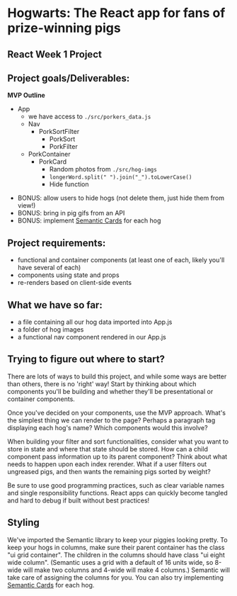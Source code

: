 # Hogwarts: The React app for fans of prize-winning pigs

## React Week 1 Project

## Project goals/Deliverables:

**MVP Outline**
- App
  - we have access to `./src/porkers_data.js`
  - Nav
    - PorkSortFilter
      - PorkSort
      - PorkFilter
  - PorkContainer
    - PorkCard
      - Random photos from `./src/hog-imgs`
      - `longerWord.split(" ").join("_").toLowerCase()`
      - Hide function

<!-- * create an index displaying all hog tiles -->
<!-- * render each hog name and picture in a tile -->
<!-- * show the hog's details upon a user's click -->
<!-- * allow users to:
  - sort the hogs based on name and weight
    - select menu - no button, automatic selection filter
      - option value as identifier and should match the name of the state we want
    - sortBy state: all, name and weight
      - do it in App, state={sortBy}
      - function that handles the setState for sortBy

  - and filter the hogs that are greased -->

* BONUS: allow users to hide hogs (not delete them, just hide them from view!)
* BONUS: bring in pig gifs from an API
* BONUS: implement [Semantic Cards](https://semantic-ui.com/views/card.html) for each hog

## Project requirements:

* functional and container components (at least one of each, likely you'll have several of each)
* components using state and props
* re-renders based on client-side events

## What we have so far:

* a file containing all our hog data imported into App.js
* a folder of hog images
* a functional nav component rendered in our App.js

## Trying to figure out where to start?

There are lots of ways to build this project, and while some ways are better than others, there is no 'right' way! Start by thinking about which components you'll be building and whether they'll be presentational or container components.

Once you've decided on your components, use the MVP approach. What's the simplest thing we can render to the page? Perhaps a paragraph tag displaying each hog's name? Which components would this involve?

When building your filter and sort functionalities, consider what you want to store in state and where that state should be stored. How can a child component pass information up to its parent component? Think about what needs to happen upon each index rerender. What if a user filters out ungreased pigs, and then wants the remaining pigs sorted by weight?

Be sure to use good programming practices, such as clear variable names and single responsibility functions. React apps can quickly become tangled and hard to debug if built without best practices!

## Styling

We've imported the Semantic library to keep your piggies looking pretty. To keep your hogs in columns, make sure their parent container has the class "ui grid container". The children in the columns should have class "ui eight wide column". (Semantic uses a grid with a default of 16 units wide, so 8-wide will make two columns and 4-wide will make 4 columns.) Semantic will take care of assigning the columns for you. You can also try implementing [Semantic Cards](https://semantic-ui.com/views/card.html) for each hog.
